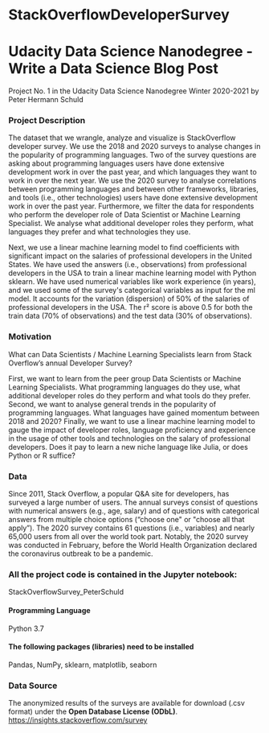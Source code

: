 # StackOverflowDeveloperSurvey
# Udacity Data Science Nanodegree - Write a Data Science Blog Post
Project No. 1 in the Udacity Data Science Nanodegree Winter 2020-2021
by Peter Hermann Schuld

### Project Description ####
The dataset that we wrangle, analyze and visualize is StackOverflow developer survey. We use the 2018 and 2020 surveys to analyse changes in the popularity of programming languages. Two of the survey questions are asking about programming languages users have done extensive development work in over the past year, and which languages they want to work in over the next year. We use the 2020 survey to analyse correlations between programming languages and between other frameworks, libraries, and tools (i.e., other technologies) users have done extensive development work in over the past year. Furthermore, we filter the data for respondents who perform the developer role of Data Scientist or Machine Learning Specialist. We analyse what additional developer roles they perform, what languages they prefer and what technologies they use.

Next, we use a linear machine learning model to find coefficients with significant impact on the salaries of professional developers in the United States.  We have used the answers (i.e., observations) from professional developers in the USA to train a linear machine learning model with Python sklearn. We have used numerical variables like work experience (in years), and we used some of the survey's categorical variables as input for the ml model. It accounts for the variation (dispersion) of 50% of the salaries of professional developers in the USA. The r² score is above 0.5 for both the train data (70% of observations) and the test data (30% of observations). 

### Motivation
What can Data Scientists / Machine Learning Specialists learn from Stack Overflow’s annual Developer Survey?

First, we want to learn from the peer group Data Scientists or Machine Learning Specialists. What programming languages do they use, what additional developer roles do they perform and what tools do they prefer. Second, we want to analyse general trends in the popularity of programming languages. What languages have gained momentum between 2018 and 2020? Finally, we want to use a linear machine learning model to gauge the impact of developer roles, language proficiency and experience in the usage of other tools and technologies on the salary of professional developers. Does it pay to learn a new niche language like Julia, or does Python or R suffice?     


### Data ####
Since 2011, Stack Overflow, a popular Q&A site for developers, has surveyed a large number of users. The annual surveys consist of questions with numerical answers (e.g., age, salary) and of questions with categorical answers from multiple choice options (“choose one" or "choose all that apply”). The 2020 survey contains 61 questions (i.e., variables) and nearly 65,000 users from all over the world took part. Notably, the 2020 survey was conducted in February, before the World Health Organization declared the coronavirus outbreak to be a pandemic. 

### All the project code is contained in the Jupyter notebook: ###
StackOverflowSurvey_PeterSchuld 

#### Programming Language ####
Python 3.7

#### The following packages (libraries) need to be installed #### 
Pandas, NumPy, sklearn, matplotlib, seaborn

### Data Source ####
The anonymized results of the surveys are available for download (.csv format) under the **Open Database License (ODbL)**.
https://insights.stackoverflow.com/survey



